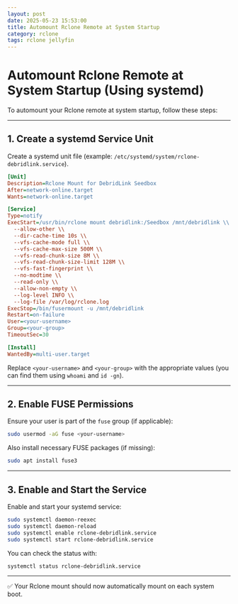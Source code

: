 ```yaml
---
layout: post
date: 2025-05-23 15:53:00
title: Automount Rclone Remote at System Startup
category: rclone
tags: rclone jellyfin
---
```

# Automount Rclone Remote at System Startup (Using systemd)

To automount your Rclone remote at system startup, follow these steps:

---

## 1. Create a systemd Service Unit

Create a systemd unit file (example: `/etc/systemd/system/rclone-debridlink.service`).

```ini
[Unit]
Description=Rclone Mount for DebridLink Seedbox
After=network-online.target
Wants=network-online.target

[Service]
Type=notify
ExecStart=/usr/bin/rclone mount debridlink:/Seedbox /mnt/debridlink \\
  --allow-other \\
  --dir-cache-time 10s \\
  --vfs-cache-mode full \\
  --vfs-cache-max-size 500M \\
  --vfs-read-chunk-size 8M \\
  --vfs-read-chunk-size-limit 128M \\
  --vfs-fast-fingerprint \\
  --no-modtime \\
  --read-only \\
  --allow-non-empty \\
  --log-level INFO \\
  --log-file /var/log/rclone.log
ExecStop=/bin/fusermount -u /mnt/debridlink
Restart=on-failure
User=<your-username>
Group=<your-group>
TimeoutSec=30

[Install]
WantedBy=multi-user.target
```

Replace `<your-username>` and `<your-group>` with the appropriate values (you can find them using `whoami` and `id -gn`).

---

## 2. Enable FUSE Permissions

Ensure your user is part of the `fuse` group (if applicable):

```bash
sudo usermod -aG fuse <your-username>
```

Also install necessary FUSE packages (if missing):

```bash
sudo apt install fuse3
```

---

## 3. Enable and Start the Service

Enable and start your systemd service:

```bash
sudo systemctl daemon-reexec
sudo systemctl daemon-reload
sudo systemctl enable rclone-debridlink.service
sudo systemctl start rclone-debridlink.service
```

You can check the status with:

```bash
systemctl status rclone-debridlink.service
```

---

✅ Your Rclone mount should now automatically mount on each system boot.
